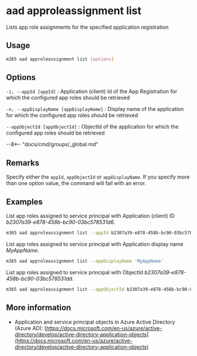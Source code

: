 # aad approleassignment list

Lists app role assignments for the specified application registration

## Usage

```sh
m365 aad approleassignment list [options]
```

## Options

`-i, --appId [appId]`
: Application (client) Id of the App Registration for which the configured app roles should be retrieved

`-n, --appDisplayName [appDisplayName]`
: Display name of the application for which the configured app roles should be retrieved

`--appObjectId [appObjectId]`
: ObjectId of the application for which the configured app roles should be retrieved

--8<-- "docs/cmd/groups/_global.md"

## Remarks

Specify either the `appId`, `appObjectId` or `appDisplayName`. If you specify more than one option value, the command will fail with an error.

## Examples

List app roles assigned to service principal with Application (client) ID _b2307a39-e878-458b-bc90-03bc578531d6_.

```sh
m365 aad approleassignment list --appId b2307a39-e878-458b-bc90-03bc578531d6
```

List app roles assigned to service principal with Application display name _MyAppName_.

```sh
m365 aad approleassignment list --appDisplayName 'MyAppName'
```

List app roles assigned to service principal with ObjectId _b2307a39-e878-458b-bc90-03bc578531dd_.

```sh
m365 aad approleassignment list --appObjectId b2307a39-e878-458b-bc90-03bc578531dd
```

## More information

- Application and service principal objects in Azure Active Directory (Azure AD): [https://docs.microsoft.com/en-us/azure/active-directory/develop/active-directory-application-objects](https://docs.microsoft.com/en-us/azure/active-directory/develop/active-directory-application-objects)
